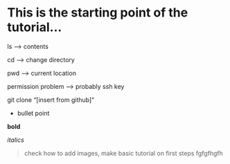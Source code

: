 # This is the starting point of the tutorial... 

ls —> contents

cd —> change directory

pwd —> current location

permission problem —> probably ssh key

git clone “[insert from github]"

* bullet point

**bold**

*italics*

>check how to add images, make basic tutorial on first steps
fgfgfhgfh

